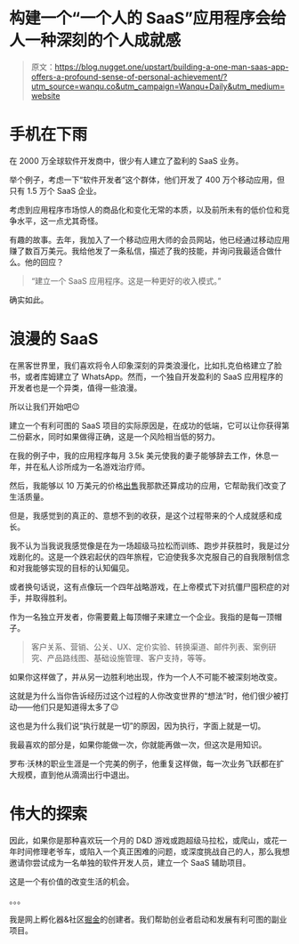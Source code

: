 # 构建一个“一个人的 SaaS”应用程序会给人一种深刻的个人成就感

> 原文：<https://blog.nugget.one/upstart/building-a-one-man-saas-app-offers-a-profound-sense-of-personal-achievement/?utm_source=wanqu.co&utm_campaign=Wanqu+Daily&utm_medium=website>

# 手机在下雨

在 2000 万全球软件开发商中，很少有人建立了盈利的 SaaS 业务。

举个例子，考虑一下“软件开发者”这个群体，他们开发了 400 万个移动应用，但只有 1.5 万个 SaaS 企业。

考虑到应用程序市场惊人的商品化和变化无常的本质，以及前所未有的低价位和竞争水平，这一点尤其奇怪。

有趣的故事。去年，我加入了一个移动应用大师的会员网站，他已经通过移动应用赚了数百万美元。我给他发了一条私信，描述了我的技能，并询问我最适合做什么。他的回应？

> “建立一个 SaaS 应用程序。这是一种更好的收入模式。”

确实如此。

# 浪漫的 SaaS

在黑客世界里，我们喜欢将令人印象深刻的异类浪漫化，比如扎克伯格建立了脸书，或者库姆建立了 WhatsApp。然而，一个独自开发盈利的 SaaS 应用程序的开发者也是一个异类，值得一些浪漫。

所以让我们开始吧😉

建立一个有利可图的 SaaS 项目的实际原因是，在成功的低端，它可以让你获得第二份薪水，同时如果做得正确，这是一个风险相当低的努力。

在我的例子中，我的应用程序每月 3.5k 美元使我的妻子能够辞去工作，休息一年，并在私人诊所成为一名游戏治疗师。

然后，我能够以 10 万美元的价格[出售](https://feinternational.com/buy-a-website/1206-saas-social-media-business-3k-net-mo-pr4)我那款还算成功的应用，它帮助我们改变了生活质量。

但是，我感觉到的真正的、意想不到的收获，是这个过程带来的个人成就感和成长。

我不认为当我说我感觉像是在为一场超级马拉松而训练、跑步并获胜时，我是过分戏剧化的。这是一个跌宕起伏的四年旅程，它迫使我多次克服自己的自我限制信念和对我能够实现的目标的认知偏见。

或者换句话说，这有点像玩一个四年战略游戏，在上帝模式下对抗僵尸囤积症的对手，并取得胜利。

作为一名独立开发者，你需要戴上每顶帽子来建立一个企业。我指的是每一顶帽子。

> 客户关系、营销、公关、UX、定价实验、转换渠道、邮件列表、案例研究、产品路线图、基础设施管理、客户支持，等等。

如果你这样做了，并从另一边胜利地出现，作为一个人不可能不被深刻地改变。

这就是为什么当你告诉经历过这个过程的人你改变世界的“想法”时，他们很少被打动——他们只是知道得太多了😉

这也是为什么我们说“执行就是一切”的原因，因为执行，字面上就是一切。

我最喜欢的部分是，如果你能做一次，你就能再做一次，但这次是用知识。

罗布·沃林的职业生涯是一个完美的例子，他重复这样做，每一次业务飞跃都在扩大规模，直到他从滴滴出行中退出。

# 伟大的探索

因此，如果你是那种喜欢玩一个月的 D&D 游戏或跑超级马拉松，或爬山，或花一年时间修理老爷车，或陷入一个真正困难的问题，或深度挑战自己的人，那么我想邀请你尝试成为一名单独的软件开发人员，建立一个 SaaS 辅助项目。

这是一个有价值的改变生活的机会。

。。。

我是网上孵化器&社区[掘金](https://nugget.one)的创建者。我们帮助创业者启动和发展有利可图的副业项目。